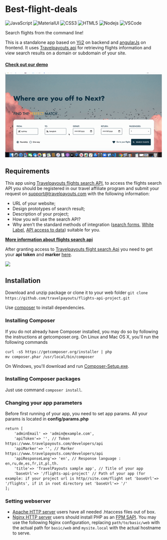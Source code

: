 # Best-flight-deals

![JavaScript](https://img.shields.io/badge/-JavaScript-black?style=flat-square&logo=javascript) 
![MaterialUI](https://img.shields.io/badge/-MaterialUI-563D7C?style=flat-square&logo=materialui)
![CSS3](https://img.shields.io/badge/-CSS3-1572B6?style=flat-square&logo=css3)
![HTML5](https://img.shields.io/badge/-HTML5-E34F26?style=flat-square&logo=html5&logoColor=white)
![Nodejs](https://img.shields.io/badge/-NodeJS-black?style=flat-square&logo=Node.js)
![VSCode](https://img.shields.io/badge/-VS_Code-007ACC?style=flat-square&logo=visual-studio-code)

Search flights from the command line!

This is a standalone app based on [Yii2](http://www.yiiframework.com/) on backend and [angularJs](https://angularjs.org/) on frontend. It uses [Travelpayouts api](https://support.travelpayouts.com/hc/en-us/categories/200358578) for retrieving flights information and view search results on a domain or subdomain of your site. 

#### [Check out our demo](http://misc.travelpayouts.com/flights/)
![LandingPage](https://github.com/Miraragal/Best-flight-deals/blob/main/frontend/public/ezgif.com-gif-maker.gif) 

## Requirements
This app using [Travelpayouts flights search API](https://www.travelpayouts.com/developers/api), to access the flights search API you should be registered in our travel affiliate program and submit your request on [support@travelpayouts.com](mailto:support@travelpayouts.com) with the following information:

* URL of your website;
* Design prototypes of search result;
* Description of your project;
* How you will use the search API?
* Why aren’t the standard methods of integration ([search forms](https://support.travelpayouts.com/hc/en-us/articles/203638588-Search-form), [White Label](https://support.travelpayouts.com/hc/en-us/categories/115000474487), [API access to data](https://support.travelpayouts.com/hc/en-us/articles/203956163-Travel-insights-with-Travelpayouts-Data-API)) suitable for you. 

**[More information about flights search api](https://support.travelpayouts.com/hc/en-us/categories/200358578)**

After granting access to [Travelpayouts flight search Api](https://support.travelpayouts.com/hc/en-us/sections/200989107-Flights-search-API) you need to get your **api token** and **marker** [here](https://www.travelpayouts.com/developers/api).

![](https://habrastorage.org/web/b53/770/96e/b5377096e4dc473ba09ad67b21c8d198.png)


## Installation

Download and unzip package or clone it to your web folder `git clone https://github.com/travelpayouts/flights-api-project.git`

Use [composer](https://getcomposer.org/) to install dependencies.

### Installing Composer

If you do not already have Composer installed, you may do so by following the instructions at getcomposer.org. On Linux and Mac OS X, you'll run the following commands

```
curl -sS https://getcomposer.org/installer | php
mv composer.phar /usr/local/bin/composer
```
On Windows, you'll download and run [Composer-Setup.exe](https://getcomposer.org/Composer-Setup.exe).

### Installing Composer packages
Just use command `composer install`.

### Changing your app parameters
Before first running of your app, you need to set app params. All your params is located in **config/params.php**

```
return [
    'adminEmail' => 'admin@example.com',
    'apiToken'=> '', // Token https://www.travelpayouts.com/developers/api
    'apiMarker'=> '', // Marker https://www.travelpayouts.com/developers/api
    'apiResponseLang'=> 'en', // Response language : en,ru,de,es,fr,it,pl,th.
    'title'=> 'TravelPayouts sample app', // Title of your app
    'baseUrl'=> '/flights-api-project' // Path of your app (for example: if your project url is http//site.com/flight set 'baseUrl'=> '/flights', if it in root directory set 'baseUrl'=> '/'
];
```

### Setting webserver 
* [Apache HTTP server](http://httpd.apache.org/) users have all needed .htaccess files out of box. 
* [Nginx HTTP server](http://nginx.org/) users should install PHP as an [FPM SAPI](http://php.net/install.fpm). You may use the following Nginx configuration, replacing `path/to/basic/web` with the actual path for `basic/web` and `mysite.local` with the actual hostname to serve.

